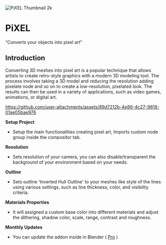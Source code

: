![PiXEL Thumbnail 2k](https://github.com/user-attachments/assets/63cb5ffc-df43-454c-9ed5-0d21146f631b)

# PiXEL

“Converts your objects into pixel art”

## Introduction

Converting 3D meshes into pixel art is a popular technique that allows artists to create retro-style graphics with a modern 3D modeling tool. The process involves taking a 3D model and reducing the resolution adding pixelate node and so on to create a low-resolution, pixelated look. The results can then be used in a variety of applications, such as video games, animations, or digital art.


https://github.com/user-attachments/assets/89d7212b-4e86-4c27-9818-01ae05bae976


**Setup Project** 

- Setup the main functionalities creating pixel art, Imports custom node group inside the compositor tab.

**Resolution** 

- Sets resolution of your camera, you can also disable/transparent the background of your environment based on your needs.

**Outline** 

- Sets outline ‘Inverted Hull Outline' to your meshes like style of the lines using various settings, such as line thickness, color, and visibility criteria.

**Materials Properties** 

- It will assigned a custom base color into different materials and adjust the dithering, shadow color, scale, range, contrast and roughness.

**Monthly Updates**

- You can update the addon inside in Blender ( [Pro](https://kentedoloverio.gumroad.com/l/PiXEL) )
